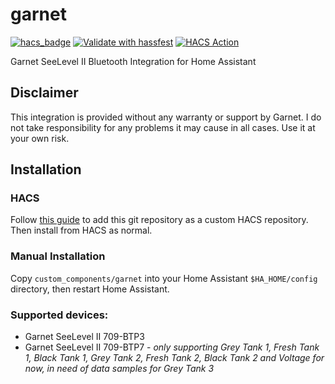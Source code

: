 # garnet
[![hacs_badge](https://img.shields.io/badge/HACS-Custom-41BDF5.svg)](https://github.com/hacs/integration)
[![Validate with hassfest](https://github.com/danTapps/garnet/actions/workflows/hassfest-validate.yml/badge.svg)](https://github.com/danTapps/garnet/actions/workflows/hassfest-validate.yml)
[![HACS Action](https://github.com/danTapps/garnet/actions/workflows/hacs-validate.yml/badge.svg)](https://github.com/danTapps/garnet/actions/workflows/hacs-validate.yml)

Garnet SeeLevel II Bluetooth Integration for Home Assistant

## Disclaimer
This integration is provided without any warranty or support by Garnet. I do not take responsibility for any problems it may cause in all cases. Use it at your own risk.

## Installation

### HACS

Follow [this guide](https://hacs.xyz/docs/faq/custom_repositories/) to add this git repository as a custom HACS repository. Then install from HACS as normal.

### Manual Installation

Copy `custom_components/garnet` into your Home Assistant `$HA_HOME/config` directory, then restart Home Assistant.

### Supported devices:

- Garnet SeeLevel II 709-BTP3
- Garnet SeeLevel II 709-BTP7 - *only supporting Grey Tank 1, Fresh Tank 1, Black Tank 1, Grey Tank 2, Fresh Tank 2, Black Tank 2 and Voltage for now, in need of data samples for Grey Tank 3*
